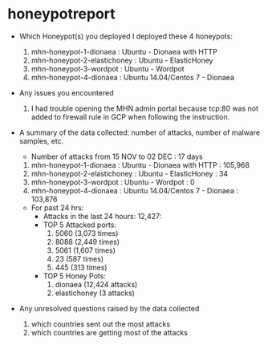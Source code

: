 # honeypotreport

* Which Honeypot(s) you deployed
    I deployed these 4 honeypots:
    1. mhn-honeypot-1-dionaea : Ubuntu - Dionaea with HTTP
    2. mhn-honeypot-2-elastichoney : Ubuntu - ElasticHoney
    3. mhn-honeypot-3-wordpot : Ubuntu - Wordpot
    4. mhn-honeypot-4-dionaea : Ubuntu 14.04/Centos 7 - Dionaea
* Any issues you encountered
    1. I had trouble opening the MHN admin portal because tcp:80 was not added to firewall rule in GCP when following the instruction.
* A summary of the data collected: number of attacks, number of malware samples, etc.
    * Number of attacks from 15 NOV to 02 DEC : 17 days  
    1. mhn-honeypot-1-dionaea : Ubuntu - Dionaea with HTTP : 105,968
    2. mhn-honeypot-2-elastichoney : Ubuntu - ElasticHoney : 34
    3. mhn-honeypot-3-wordpot : Ubuntu - Wordpot : 0
    4. mhn-honeypot-4-dionaea : Ubuntu 14.04/Centos 7 - Dionaea : 103,876
    * For past 24 hrs: 
        * Attacks in the last 24 hours: 12,427:
        * TOP 5 Attacked ports:
            1. 5060 (3,073 times)
            2. 8088 (2,449 times)
            3. 5061 (1,607 times)
            4. 23 (587 times)
            5. 445 (313 times)
        * TOP 5 Honey Pots:
            1. dionaea (12,424 attacks)
            2. elastichoney (3 attacks)
                
* Any unresolved questions raised by the data collected
    1. which countries sent out the most attacks
    2. which countries are getting most of the attacks
    
